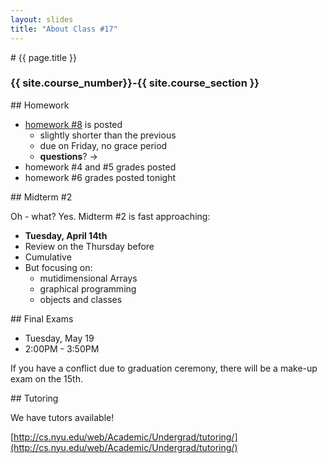 ```yaml
---
layout: slides
title: "About Class #17"
---
```

<section markdown="block" class="intro-slide">
# {{ page.title }}

### {{ site.course_number}}-{{ site.course_section }}

<p><small></small></p>
</section>

<section markdown="block">
## Homework

* [homework #8](../../assignments/hw08.html) is posted
	* slightly shorter than the previous
	* due on Friday, no grace period
	* __questions__? &rarr;
* homework #4 and #5 grades posted
* homework #6 grades posted tonight
</section>

<section markdown="block">
## Midterm #2

Oh - what? Yes. Midterm #2 is fast approaching:

* __Tuesday, April 14th__
* Review on the Thursday before
* Cumulative
* But focusing on:
	* mutidimensional Arrays
	* graphical programming
	* objects and classes
</section>

<section markdown="block">
## Final Exams

* Tuesday, May 19
* 2:00PM - 3:50PM

If you have a conflict due to graduation ceremony, there will be a make-up exam on the 15th.
</section>
	
<section markdown="block">
## Tutoring

We have tutors available!

[http://cs.nyu.edu/web/Academic/Undergrad/tutoring/](http://cs.nyu.edu/web/Academic/Undergrad/tutoring/)
</section>
